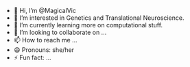 - 👋 Hi, I’m @MagicalVic
- 👀 I’m interested in Genetics and Translational Neuroscience.
- 🌱 I’m currently learning more on computational stuff.
- 💞️ I’m looking to collaborate on ...
- 📫 How to reach me ...
- 😄 Pronouns: she/her
- ⚡ Fun fact: ...

<!---
MagicalVic/MagicalVic is a ✨ special ✨ repository because its `README.md` (this file) appears on your GitHub profile.
You can click the Preview link to take a look at your changes.
--->

